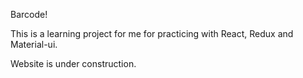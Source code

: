 Barcode!

This is a learning project for me for practicing with React, Redux and Material-ui.

Website is under construction.
